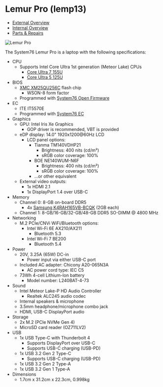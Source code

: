 # Lemur Pro (lemp13)

- [External Overview](./external-overview.md)
- [Internal Overview](./internal-overview.md)
- [Parts & Repairs](./repairs.md)

![Lemur Pro](./img/lemp13.webp)

The System76 Lemur Pro is a laptop with the following specifications:

- CPU
    - Supports Intel Core Ultra 1st generation (Meteor Lake) CPUs
        - [Core Ultra 7 155U](https://www.intel.com/content/www/us/en/products/sku/237327/intel-core-ultra-7-processor-155u-12m-cache-up-to-4-80-ghz/specifications.html)
        - [Core Ultra 5 125U](https://www.intel.com/content/www/us/en/products/sku/237330/intel-core-ultra-5-processor-125u-12m-cache-up-to-4-30-ghz/specifications.html)
- BIOS
    - [XMC XM25QU256C](https://www.xmcwh.com/en/site/product_con/224) flash chip
        - WSON-8 form factor
    - Programmed with [System76 Open Firmware](https://github.com/system76/firmware-open)
- EC
    - ITE IT5570E
    - Programmed with [System76 EC](https://github.com/system76/ec)
- Graphics
    - GPU: Intel Iris Xe Graphics
        - GOP driver is recommended, VBT is provided
    - eDP display: 14.0" 1920x1200@60Hz LCD
        - LCD panel options:
            - Tianma TM140VDHP21
                - Brightness: 400 nits (cd/m²)
                - sRGB color coverage: 100%
            - BOE NE140WUM-N6F
                - Brightness: 400 nits (cd/m²)
                - sRGB color coverage: 100%
            - ...or other equivalent
    - External video outputs:
        - 1x HDMI 2.1
        - 1x DisplayPort 1.4 over USB-C
- Memory
    - Channel 0: 8-GB on-board DDR5
        - 4x [Samsung K4RAH165VB-BCQK](https://semiconductor.samsung.com/dram/ddr/ddr5/k4rah165vb-bcqk/) (2GB each)
    - Channel 1: 8-GB/16-GB/32-GB/48-GB DDR5 SO-DIMM @ 4800 MHz
- Networking
    - M.2 PCIe/CNVi WiFi/Bluetooth options:
        - Intel Wi-Fi 6E AX210/AX211
            - Bluetooth 5.3
        - Intel Wi-Fi 7 BE200
            - Bluetooth 5.4
- Power
    - 20V, 3.25A (65W) DC-in
        - Power input via either USB-C port
    - Included AC adapter: Chicony A20-065N3A
        - AC power cord type: IEC C5
    - 73Wh 4-cell Lithium-Ion battery
        - Model number: L240BAT-4-73
- Sound
    - Intel Meteor Lake-P HD Audio Controller
        - Realtek ALC245 audio codec
    - Internal speakers & microphone
    - 3.5mm headphone/microphone combo jack
    - HDMI, USB-C DisplayPort audio
- Storage
    - 2x M.2 (PCIe NVMe Gen 4)
    - MicroSD card reader (OZ711LV2)
- USB
    - 1x USB Type-C with Thunderbolt 4
        - Supports DisplayPort over USB-C
        - Supports USB-C charging (USB-PD)
    - 1x USB 3.2 Gen 2 Type-C
        - Supports USB-C charging (USB-PD)
    - 1x USB 3.2 Gen 2 Type-A
    - 1x USB 3.2 Gen 1 Type-A
- Dimensions
    - 1.7cm x 31.2cm x 22.3cm, 0.998kg

